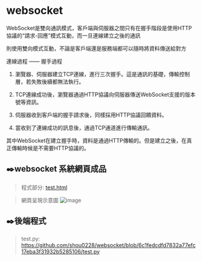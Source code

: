 # websocket

WebSocket是雙向通訊模式，客戶端與伺服器之間只有在握手階段是使用HTTP協議的“請求-回應”模式互動，而一旦連線建立之後的通訊

則使用雙向模式互動，不論是客戶端還是服務端都可以隨時將資料傳送給對方

連線過程 —— 握手過程

1. 瀏覽器、伺服器建立TCP連線，進行三次握手。這是通訊的基礎，傳輸控制層，若失敗後續都無法執行。

2. TCP連線成功後，瀏覽器通過HTTP協議向伺服器傳送WebSocket支援的版本號等資訊。

3. 伺服器收到客戶端的握手請求後，同樣採用HTTP協議回饋資料。

4. 當收到了連線成功的訊息後，通過TCP通道進行傳輸通訊。

其中WebSocket在建立握手時，資料是通過HTTP傳輸的。但是建立之後，在真正傳輸時候是不需要HTTP協議的。

✒️websocket 系統網頁成品
---------------------------------------------
>程式部分:
>[test.html](https://github.com/shou0228/websocket/blob/99dd699201a34dc6b9750acecabc3ffb45052669/test.html)

>網頁呈現示意圖
![image](https://user-images.githubusercontent.com/68886395/158219035-41e2851e-657a-425f-b91a-c971823f4718.png)

✒️後端程式
---------------------------------------------
>test.py: https://github.com/shou0228/websocket/blob/6c1fedcdfd7832a77efc17eba3f31932b5285106/test.py
